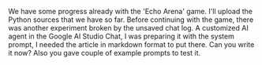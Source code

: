 We have some progress already with the 'Echo Arena' game. I'll upload the Python sources that we have so far.  Before continuing with the game, there was another experiment broken by the unsaved chat log. A customized AI agent in the Google AI Studio Chat, I was preparing it with the system prompt, I needed the article in markdown format to put there. Can you write it now? Also you gave couple of example prompts to test it.